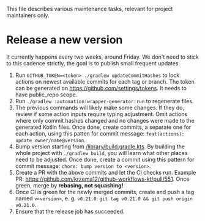 This file describes various maintenance tasks, relevant for project maintainers only.

# Release a new version

It currently happens every two weeks, around Friday. We don't need to stick to this cadence strictly, the goal is to publish small frequent updates.

1. Run `GITHUB_TOKEN=<token> ./gradlew updateCommitHashes` to lock actions on newest available commits for each tag or branch. The token can be generated on https://github.com/settings/tokens. It needs to have public_repo scope.
1. Run `./gradlew :automation:wrapper-generator:run` to regenerate files.
1. The previous commands will likely make some changes. If they do, review if some action inputs require typing adjustment. Omit actions where only commit hashes changed and no changes were made to the generated Kotlin files. Once done, create commits, a separate one for each action, using this patten for commit message: `feat(actions): update owner/name@version`.
1. Bump version starting from [/library/build.gradle.kts](https://github.com/krzema12/github-workflows-kt/blob/main/library/build.gradle.kts). By building the whole project with `./gradlew build`, you will learn what other places need to be adjusted. Once done, create a commit using this pattern for commit message: `chore: bump version to <version>`.
1. Create a PR with the above commits and let the CI checks run. Example PR: https://github.com/krzema12/github-workflows-kt/pull/551. Once green, merge by **rebasing, not squashing!**
1. Once CI is green for the newly merged commits, create and push a tag named `v<version>`, e. g. `v0.21.0`: `git tag v0.21.0 && git push origin v0.21.0`.
1. Ensure that the release job has succeeded.
